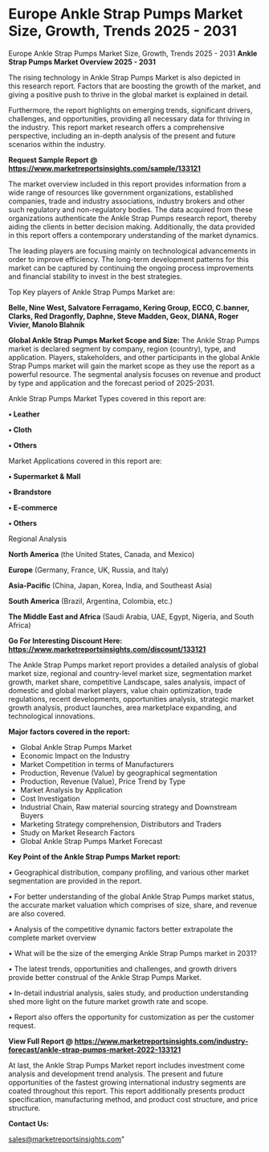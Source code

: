 # Europe Ankle Strap Pumps Market Size, Growth, Trends 2025 - 2031
Europe Ankle Strap Pumps Market Size, Growth, Trends 2025 - 2031
<Strong> Ankle Strap Pumps Market Overview 2025 - 2031</strong>

The rising technology in Ankle Strap Pumps Market is also depicted in this research report. Factors that are boosting the growth of the market, and giving a positive push to thrive in the global market is explained in detail.

Furthermore, the report highlights on emerging trends, significant drivers, challenges, and opportunities, providing all necessary data for thriving in the industry. This report market research offers a comprehensive perspective, including an in-depth analysis of the present and future scenarios within the industry.

<strong>Request Sample Report @ <a href=https://www.marketreportsinsights.com/sample/133121>https://www.marketreportsinsights.com/sample/133121</a></strong>

The market overview included in this report provides information from a wide range of resources like government organizations, established companies, trade and industry associations, industry brokers and other such regulatory and non-regulatory bodies. The data acquired from these organizations authenticate the Ankle Strap Pumps research report, thereby aiding the clients in better decision making. Additionally, the data provided in this report offers a contemporary understanding of the market dynamics.

The leading players are focusing mainly on technological advancements in order to improve efficiency. The long-term development patterns for this market can be captured by continuing the ongoing process improvements and financial stability to invest in the best strategies.

Top Key players of Ankle Strap Pumps Market are:

<strong>Belle, Nine West, Salvatore Ferragamo, Kering Group, ECCO, C.banner, Clarks, Red Dragonfly, Daphne, Steve Madden, Geox, DIANA, Roger Vivier, Manolo Blahnik</strong>

<strong><b>Global Ankle Strap Pumps Market Scope and Size:</b></strong>
The Ankle Strap Pumps market is declared segment by company, region (country), type, and application. Players, stakeholders, and other participants in the global Ankle Strap Pumps market will gain the market scope as they use the report as a powerful resource. The segmental analysis focuses on revenue and product by type and application and the forecast period of 2025-2031.

Ankle Strap Pumps Market Types covered in this report are:

<strong>• Leather

• Cloth

• Others</strong>

Market Applications covered in this report are:

<strong>• Supermarket & Mall

• Brandstore

• E-commerce

• Others</strong> 

Regional Analysis

<strong>North America</strong> (the United States, Canada, and Mexico)

<strong>Europe</strong> (Germany, France, UK, Russia, and Italy)

<strong>Asia-Pacific</strong> (China, Japan, Korea, India, and Southeast Asia)

<strong>South America</strong> (Brazil, Argentina, Colombia, etc.)

<strong>The Middle East and Africa</strong> (Saudi Arabia, UAE, Egypt, Nigeria, and South Africa)

<strong>Go For Interesting Discount Here: <a href=https://www.marketreportsinsights.com/discount/133121>https://www.marketreportsinsights.com/discount/133121</a></strong>

The Ankle Strap Pumps market report provides a detailed analysis of global market size, regional and country-level market size, segmentation market growth, market share, competitive Landscape, sales analysis, impact of domestic and global market players, value chain optimization, trade regulations, recent developments, opportunities analysis, strategic market growth analysis, product launches, area marketplace expanding, and technological innovations.

<strong><b>Major factors covered in the report:</b></strong>
<ul>
  <li>Global Ankle Strap Pumps Market </li>
  <li>Economic Impact on the Industry</li>
  <li>Market Competition in terms of Manufacturers</li>
  <li>Production, Revenue (Value) by geographical segmentation</li>
  <li>Production, Revenue (Value), Price Trend by Type</li>
  <li>Market Analysis by Application</li>
  <li>Cost Investigation</li>
  <li>Industrial Chain, Raw material sourcing strategy and Downstream Buyers</li>
  <li>Marketing Strategy comprehension, Distributors and Traders</li>
  <li>Study on Market Research Factors</li>
  <li>Global Ankle Strap Pumps Market Forecast</li>
</ul>

<strong><b>Key Point of the Ankle Strap Pumps Market report:</b></strong>

• Geographical distribution, company profiling, and various other market segmentation are provided in the report.

• For better understanding of the global Ankle Strap Pumps market status, the accurate market valuation which comprises of size, share, and revenue are also covered.

• Analysis of the competitive dynamic factors better extrapolate the complete market overview

• What will be the size of the emerging Ankle Strap Pumps market in 2031?

• The latest trends, opportunities and challenges, and growth drivers provide better construal of the Ankle Strap Pumps Market.

• In-detail industrial analysis, sales study, and production understanding shed more light on the future market growth rate and scope.

• Report also offers the opportunity for customization as per the customer request.

<strong><b>View Full Report @ <a href=https://www.marketreportsinsights.com/industry-forecast/ankle-strap-pumps-market-2022-133121>https://www.marketreportsinsights.com/industry-forecast/ankle-strap-pumps-market-2022-133121</a></b></strong>


At last, the Ankle Strap Pumps Market report includes investment come analysis and development trend analysis. The present and future opportunities of the fastest growing international industry segments are coated throughout this report. This report additionally presents product specification, manufacturing method, and product cost structure, and price structure.

<strong>Contact Us:</strong>

sales@marketreportsinsights.com"
